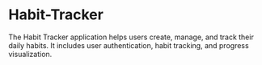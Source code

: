 # Habit-Tracker
The Habit Tracker application helps users create, manage, and track their daily habits. It includes user authentication, habit tracking, and progress visualization.
